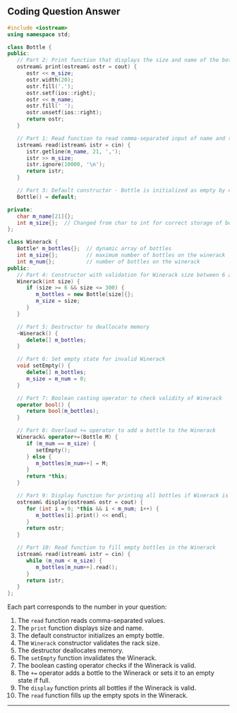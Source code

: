 ## Coding Question Answer

```cpp
#include <iostream>
using namespace std;

class Bottle {
public:
   // Part 2: Print function that displays the size and name of the bottle
   ostream& print(ostream& ostr = cout) {   
      ostr << m_size;
      ostr.width(20);
      ostr.fill('.');
      ostr.setf(ios::right);
      ostr << m_name;
      ostr.fill(' ');
      ostr.unsetf(ios::right);
      return ostr;
   }            

   // Part 1: Read function to read comma-separated input of name and size
   istream& read(istream& istr = cin) {
      istr.getline(m_name, 21, ',');
      istr >> m_size;
      istr.ignore(10000, '\n');
      return istr;
   }

   // Part 3: Default constructor - Bottle is initialized as empty by default
   Bottle() = default; 

private:
   char m_name[21]{};
   int m_size{};  // Changed from char to int for correct storage of bottle size
};

class Winerack {
   Bottle* m_bottles{};  // dynamic array of bottles
   int m_size{};         // maximum number of bottles on the winerack
   int m_num{};          // number of bottles on the winerack
public:
   // Part 4: Constructor with validation for Winerack size between 6 and 300
   Winerack(int size) {      
      if (size >= 6 && size <= 300) {
         m_bottles = new Bottle[size]{};
         m_size = size;
      }
   }

   // Part 5: Destructor to deallocate memory
   ~Winerack() {      
      delete[] m_bottles;
   }

   // Part 6: Set empty state for invalid Winerack
   void setEmpty() {   
      delete[] m_bottles;
      m_size = m_num = 0;
   }

   // Part 7: Boolean casting operator to check validity of Winerack
   operator bool() {  
      return bool(m_bottles);
   }

   // Part 8: Overload += operator to add a bottle to the Winerack
   Winerack& operator+=(Bottle M) {  
      if (m_num == m_size) {
         setEmpty();
      } else {
         m_bottles[m_num++] = M;
      }
      return *this;
   }

   // Part 9: Display function for printing all bottles if Winerack is valid
   ostream& display(ostream& ostr = cout) {    
      for (int i = 0; *this && i < m_num; i++) {
         m_bottles[i].print() << endl;
      }
      return ostr;
   }

   // Part 10: Read function to fill empty bottles in the Winerack
   istream& read(istream& istr = cin) {  
      while (m_num < m_size) {
         m_bottles[m_num++].read();
      }
      return istr;
   }
};
```

Each part corresponds to the number in your question:
1. The `read` function reads comma-separated values.
2. The `print` function displays size and name.
3. The default constructor initializes an empty bottle.
4. The `Winerack` constructor validates the rack size.
5. The destructor deallocates memory.
6. The `setEmpty` function invalidates the Winerack.
7. The boolean casting operator checks if the Winerack is valid.
8. The `+=` operator adds a bottle to the Winerack or sets it to an empty state if full.
9. The `display` function prints all bottles if the Winerack is valid.
10. The `read` function fills up the empty spots in the Winerack.

---
